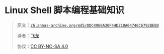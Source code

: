# Linux Shell 脚本编程基础知识

> 原文：[`zh.annas-archive.org/md5/0DC4966A30F44E218A64746C6792BE8D`](https://zh.annas-archive.org/md5/0DC4966A30F44E218A64746C6792BE8D)
> 
> 译者：[飞龙](https://github.com/wizardforcel)
> 
> 协议：[CC BY-NC-SA 4.0](http://creativecommons.org/licenses/by-nc-sa/4.0/)